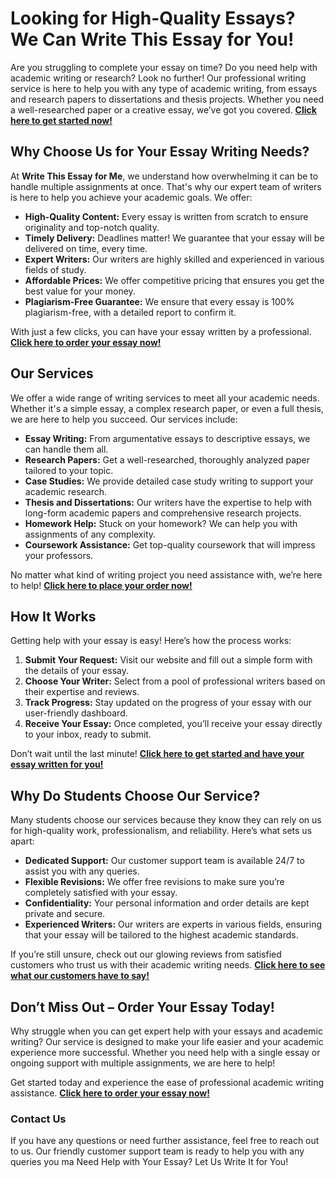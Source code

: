 <h1>Looking for High-Quality Essays? We Can Write This Essay for You!</h1>

<p>Are you struggling to complete your essay on time? Do you need help with academic writing or research? Look no further! Our professional writing service is here to help you with any type of academic writing, from essays and research papers to dissertations and thesis projects. Whether you need a well-researched paper or a creative essay, we’ve got you covered. <strong><a href="https://tinyurl.com/topessay?keyword=write+this+essay+for+me" target="_blank">Click here to get started now!</a></strong></p>

<h2>Why Choose Us for Your Essay Writing Needs?</h2>

<p>At <strong>Write This Essay for Me</strong>, we understand how overwhelming it can be to handle multiple assignments at once. That's why our expert team of writers is here to help you achieve your academic goals. We offer:</p>

<ul>
    <li><strong>High-Quality Content:</strong> Every essay is written from scratch to ensure originality and top-notch quality.</li>
    <li><strong>Timely Delivery:</strong> Deadlines matter! We guarantee that your essay will be delivered on time, every time.</li>
    <li><strong>Expert Writers:</strong> Our writers are highly skilled and experienced in various fields of study.</li>
    <li><strong>Affordable Prices:</strong> We offer competitive pricing that ensures you get the best value for your money.</li>
    <li><strong>Plagiarism-Free Guarantee:</strong> We ensure that every essay is 100% plagiarism-free, with a detailed report to confirm it.</li>
</ul>

<p>With just a few clicks, you can have your essay written by a professional. <strong><a href="https://tinyurl.com/topessay?keyword=write+this+essay+for+me" target="_blank">Click here to order your essay now!</a></strong></p>

<h2>Our Services</h2>

<p>We offer a wide range of writing services to meet all your academic needs. Whether it's a simple essay, a complex research paper, or even a full thesis, we are here to help you succeed. Our services include:</p>

<ul>
    <li><strong>Essay Writing:</strong> From argumentative essays to descriptive essays, we can handle them all.</li>
    <li><strong>Research Papers:</strong> Get a well-researched, thoroughly analyzed paper tailored to your topic.</li>
    <li><strong>Case Studies:</strong> We provide detailed case study writing to support your academic research.</li>
    <li><strong>Thesis and Dissertations:</strong> Our writers have the expertise to help with long-form academic papers and comprehensive research projects.</li>
    <li><strong>Homework Help:</strong> Stuck on your homework? We can help you with assignments of any complexity.</li>
    <li><strong>Coursework Assistance:</strong> Get top-quality coursework that will impress your professors.</li>
</ul>

<p>No matter what kind of writing project you need assistance with, we’re here to help! <strong><a href="https://tinyurl.com/topessay?keyword=write+this+essay+for+me" target="_blank">Click here to place your order now!</a></strong></p>

<h2>How It Works</h2>

<p>Getting help with your essay is easy! Here’s how the process works:</p>

<ol>
    <li><strong>Submit Your Request:</strong> Visit our website and fill out a simple form with the details of your essay.</li>
    <li><strong>Choose Your Writer:</strong> Select from a pool of professional writers based on their expertise and reviews.</li>
    <li><strong>Track Progress:</strong> Stay updated on the progress of your essay with our user-friendly dashboard.</li>
    <li><strong>Receive Your Essay:</strong> Once completed, you’ll receive your essay directly to your inbox, ready to submit.</li>
</ol>

<p>Don’t wait until the last minute! <strong><a href="https://tinyurl.com/topessay?keyword=write+this+essay+for+me" target="_blank">Click here to get started and have your essay written for you!</a></strong></p>

<h2>Why Do Students Choose Our Service?</h2>

<p>Many students choose our services because they know they can rely on us for high-quality work, professionalism, and reliability. Here’s what sets us apart:</p>

<ul>
    <li><strong>Dedicated Support:</strong> Our customer support team is available 24/7 to assist you with any queries.</li>
    <li><strong>Flexible Revisions:</strong> We offer free revisions to make sure you’re completely satisfied with your essay.</li>
    <li><strong>Confidentiality:</strong> Your personal information and order details are kept private and secure.</li>
    <li><strong>Experienced Writers:</strong> Our writers are experts in various fields, ensuring that your essay will be tailored to the highest academic standards.</li>
</ul>

<p>If you’re still unsure, check out our glowing reviews from satisfied customers who trust us with their academic writing needs. <strong><a href="https://tinyurl.com/topessay?keyword=write+this+essay+for+me" target="_blank">Click here to see what our customers have to say!</a></strong></p>

<h2>Don’t Miss Out – Order Your Essay Today!</h2>

<p>Why struggle when you can get expert help with your essays and academic writing? Our service is designed to make your life easier and your academic experience more successful. Whether you need help with a single essay or ongoing support with multiple assignments, we are here to help!</p>

<p>Get started today and experience the ease of professional academic writing assistance. <strong><a href="https://tinyurl.com/topessay?keyword=write+this+essay+for+me" target="_blank">Click here to order your essay now!</a></strong></p>

<h3>Contact Us</h3>

<p>If you have any questions or need further assistance, feel free to reach out to us. Our friendly customer support team is ready to help you with any queries you ma
Need Help with Your Essay? Let Us Write It for You!
